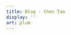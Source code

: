 ```yaml
---
title: Blog - Chen Tao
display: ''
art: plum
---
```


<SubNav />

<ListPosts only-date type="blog" />
